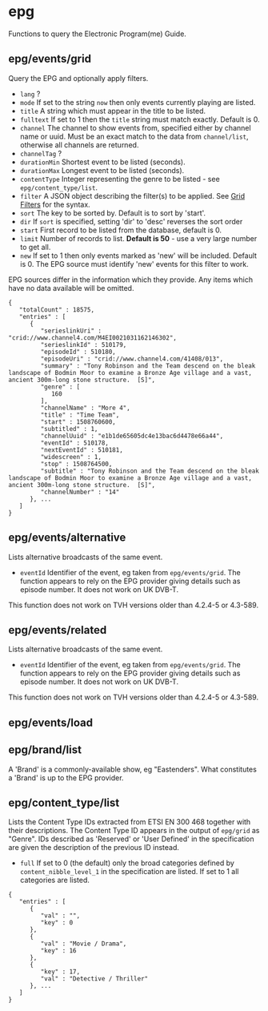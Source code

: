 # epg
Functions to query the Electronic Program(me) Guide.
## epg/events/grid
Query the EPG and optionally apply filters.
- `lang` ?
- `mode` If set to the string `now` then only events currently playing are listed.
- `title` A string which must appear in the title to be listed.
- `fulltext` If set to 1 then the `title` string must match exactly. Default is 0.
- `channel` The channel to show events from, specified either by channel name or uuid. Must be an exact match to the data from `channel/list`, otherwise all channels are returned.
- `channelTag` ?
- `durationMin` Shortest event to be listed (seconds).
- `durationMax` Longest event to be listed (seconds).
- `contentType` Integer representing the genre to be listed - see `epg/content_type/list`.
- `filter` A JSON object describing the filter(s) to be applied. See [Grid Filters](Description.md#grid-filters) for the syntax.
- `sort` The key to be sorted by. Default is to sort by 'start'.
- `dir` If `sort` is specified, setting 'dir' to 'desc' reverses the sort order  
- `start` First record to be listed from the database, default is 0.
- `limit` Number of records to list. **Default is 50** - use a very large number to get all.
- `new` If set to 1 then only events marked as 'new' will be included. Default is 0. The EPG source must identify 'new' events for this filter to work.

EPG sources differ in the information which they provide. Any items which have no data available will be omitted.

```
{
   "totalCount" : 18575,
   "entries" : [
      {
         "serieslinkUri" : "crid://www.channel4.com/M4EI0021031162146302",
         "serieslinkId" : 510179,
         "episodeId" : 510180,
         "episodeUri" : "crid://www.channel4.com/41408/013",
         "summary" : "Tony Robinson and the Team descend on the bleak landscape of Bodmin Moor to examine a Bronze Age village and a vast, ancient 300m-long stone structure.  [S]",
         "genre" : [
            160
         ],
         "channelName" : "More 4",
         "title" : "Time Team",
         "start" : 1508760600,
         "subtitled" : 1,
         "channelUuid" : "e1b1de65605dc4e13bac6d4478e66a44",
         "eventId" : 510178,
         "nextEventId" : 510181,
         "widescreen" : 1,
         "stop" : 1508764500,
         "subtitle" : "Tony Robinson and the Team descend on the bleak landscape of Bodmin Moor to examine a Bronze Age village and a vast, ancient 300m-long stone structure.  [S]",
         "channelNumber" : "14"
      }, ...
   ]
}
```

## epg/events/alternative
Lists alternative broadcasts of the same event.
- `eventId` Identifier of the event, eg taken from `epg/events/grid`.
The function appears to rely on the EPG provider giving details such as episode number. It does not work on UK DVB-T.

This function does not work on TVH versions older than 4.2.4-5 or 4.3-589.
## epg/events/related
Lists alternative broadcasts of the same event.
- `eventId` Identifier of the event, eg taken from `epg/events/grid`.
The function appears to rely on the EPG provider giving details such as episode number. It does not work on UK DVB-T.

This function does not work on TVH versions older than 4.2.4-5 or 4.3-589.
## epg/events/load

## epg/brand/list
A 'Brand' is a commonly-available show, eg "Eastenders". What constitutes a 'Brand' is up to the EPG provider.
## epg/content_type/list
Lists the Content Type IDs extracted from ETSI EN 300 468 together with their descriptions. The Content Type ID appears in the output of `epg/grid` as "Genre". IDs described as 'Reserved' or 'User Defined' in the specification are given the description of the previous ID instead.
- `full` If set to 0 (the default) only the broad categories defined by `content_nibble_level_1` in the specification are listed. If set to 1 all categories are listed.

```
{
   "entries" : [
      {
         "val" : "",
         "key" : 0
      },
      {
         "val" : "Movie / Drama",
         "key" : 16
      },
      {
         "key" : 17,
         "val" : "Detective / Thriller"
      }, ...
   ]
}
```
